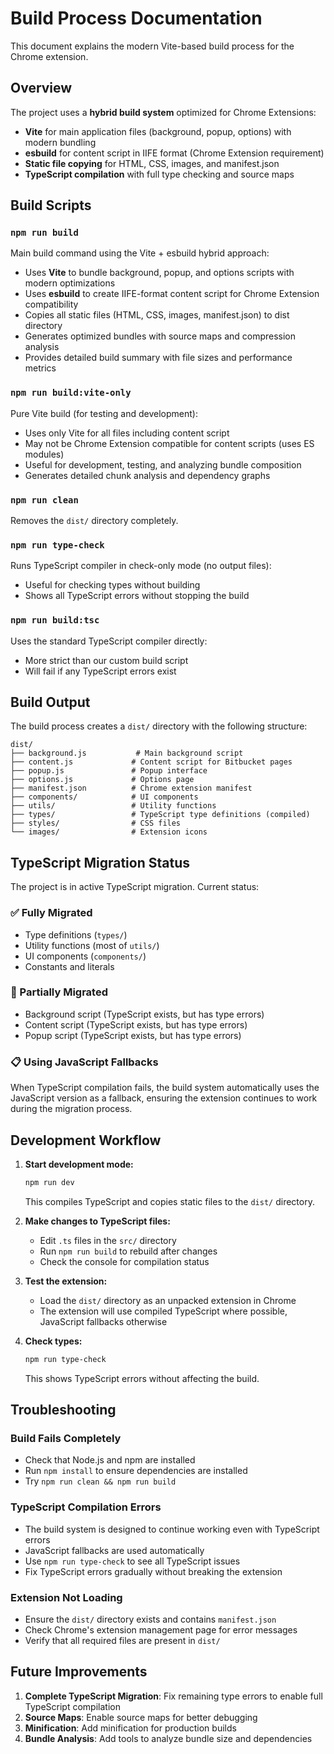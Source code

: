 # Build Process Documentation

This document explains the modern Vite-based build process for the Chrome extension.

## Overview

The project uses a **hybrid build system** optimized for Chrome Extensions:

- **Vite** for main application files (background, popup, options) with modern bundling
- **esbuild** for content script in IIFE format (Chrome Extension requirement)
- **Static file copying** for HTML, CSS, images, and manifest.json
- **TypeScript compilation** with full type checking and source maps

## Build Scripts

### `npm run build`

Main build command using the Vite + esbuild hybrid approach:

- Uses **Vite** to bundle background, popup, and options scripts with modern optimizations
- Uses **esbuild** to create IIFE-format content script for Chrome Extension compatibility
- Copies all static files (HTML, CSS, images, manifest.json) to dist directory
- Generates optimized bundles with source maps and compression analysis
- Provides detailed build summary with file sizes and performance metrics

### `npm run build:vite-only`

Pure Vite build (for testing and development):

- Uses only Vite for all files including content script
- May not be Chrome Extension compatible for content scripts (uses ES modules)
- Useful for development, testing, and analyzing bundle composition
- Generates detailed chunk analysis and dependency graphs

### `npm run clean`

Removes the `dist/` directory completely.

### `npm run type-check`

Runs TypeScript compiler in check-only mode (no output files):

- Useful for checking types without building
- Shows all TypeScript errors without stopping the build

### `npm run build:tsc`

Uses the standard TypeScript compiler directly:

- More strict than our custom build script
- Will fail if any TypeScript errors exist

## Build Output

The build process creates a `dist/` directory with the following structure:

```
dist/
├── background.js           # Main background script
├── content.js             # Content script for Bitbucket pages
├── popup.js               # Popup interface
├── options.js             # Options page
├── manifest.json          # Chrome extension manifest
├── components/            # UI components
├── utils/                 # Utility functions
├── types/                 # TypeScript type definitions (compiled)
├── styles/                # CSS files
└── images/                # Extension icons
```

## TypeScript Migration Status

The project is in active TypeScript migration. Current status:

### ✅ Fully Migrated

- Type definitions (`types/`)
- Utility functions (most of `utils/`)
- UI components (`components/`)
- Constants and literals

### 🔄 Partially Migrated

- Background script (TypeScript exists, but has type errors)
- Content script (TypeScript exists, but has type errors)
- Popup script (TypeScript exists, but has type errors)

### 📋 Using JavaScript Fallbacks

When TypeScript compilation fails, the build system automatically uses the JavaScript version as a fallback, ensuring the extension continues to work during the migration process.

## Development Workflow

1. **Start development mode:**

   ```bash
   npm run dev
   ```

   This compiles TypeScript and copies static files to the `dist/` directory.

2. **Make changes to TypeScript files:**
   - Edit `.ts` files in the `src/` directory
   - Run `npm run build` to rebuild after changes
   - Check the console for compilation status

3. **Test the extension:**
   - Load the `dist/` directory as an unpacked extension in Chrome
   - The extension will use compiled TypeScript where possible, JavaScript fallbacks otherwise

4. **Check types:**
   ```bash
   npm run type-check
   ```
   This shows TypeScript errors without affecting the build.

## Troubleshooting

### Build Fails Completely

- Check that Node.js and npm are installed
- Run `npm install` to ensure dependencies are installed
- Try `npm run clean && npm run build`

### TypeScript Compilation Errors

- The build system is designed to continue working even with TypeScript errors
- JavaScript fallbacks are used automatically
- Use `npm run type-check` to see all TypeScript issues
- Fix TypeScript errors gradually without breaking the extension

### Extension Not Loading

- Ensure the `dist/` directory exists and contains `manifest.json`
- Check Chrome's extension management page for error messages
- Verify that all required files are present in `dist/`

## Future Improvements

1. **Complete TypeScript Migration**: Fix remaining type errors to enable full TypeScript compilation
2. **Source Maps**: Enable source maps for better debugging
3. **Minification**: Add minification for production builds
4. **Bundle Analysis**: Add tools to analyze bundle size and dependencies
